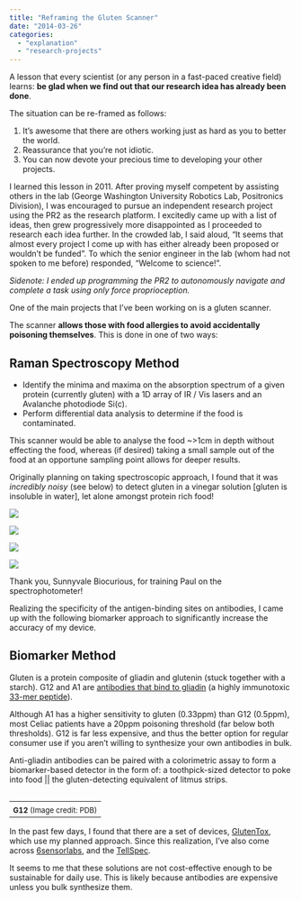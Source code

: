 ```yaml
---
title: "Reframing the Gluten Scanner"
date: "2014-03-26"
categories: 
  - "explanation"
  - "research-projects"
---
```


A lesson that every scientist (or any person in a fast-paced creative field) learns: **be glad when we find out that our research idea has already been done**.

The situation can be re-framed as follows:

1. It’s awesome that there are others working just as hard as you to better the world.
2. Reassurance that you’re not idiotic.
3. You can now devote your precious time to developing your other projects.

I learned this lesson in 2011. After proving myself competent by assisting others in the lab (George Washington University Robotics Lab, Positronics Division), I was encouraged to pursue an independent research project using the PR2 as the research platform. I excitedly came up with a list of ideas, then grew progressively more disappointed as I proceeded to research each idea further. In the crowded lab, I said aloud, “It seems that almost every project I come up with has either already been proposed or wouldn’t be funded”. To which the senior engineer in the lab (whom had not spoken to me before) responded, “Welcome to science!”.

_Sidenote: I ended up programming the PR2 to autonomously navigate and complete a task using only force proprioception._

One of the main projects that I’ve been working on is a gluten scanner.

The scanner **allows those with food allergies to avoid accidentally poisoning themselves**. This is done in one of two ways:

## Raman Spectroscopy Method

- Identify the minima and maxima on the absorption spectrum of a given protein (currently gluten) with a 1D array of IR / Vis lasers and an Avalanche photodiode Si(c).
- Perform differential data analysis to determine if the food is contaminated.

This scanner would be able to analyse the food ~>1cm in depth without effecting the food, whereas (if desired) taking a small sample out of the food at an opportune sampling point allows for deeper results.

Originally planning on taking spectroscopic approach, I found that it was _incredibly noisy_ (see below) to detect gluten in a vinegar solution [gluten is insoluble in water], let alone amongst protein rich food!

[![](/wp-content/uploads/2014/03/20140315_090810.jpg)](/wp-content/uploads/2014/03/20140315_090810.jpg)

[![](/wp-content/uploads/2014/03/20140315_090845.jpg)](/wp-content/uploads/2014/03/20140315_090845.jpg)

[![](/wp-content/uploads/2014/03/20140315_091009.jpg)](/wp-content/uploads/2014/03/20140315_091009.jpg)

[![](/wp-content/uploads/2014/03/20140315_091035.jpg)](/wp-content/uploads/2014/03/20140315_091035.jpg)

Thank you, Sunnyvale Biocurious, for training Paul on the spectrophotometer!

Realizing the specificity of the antigen-binding sites on antibodies, I came up with the following biomarker approach to significantly increase the accuracy of my device.

## Biomarker Method

Gluten is a protein composite of gliadin and glutenin (stuck together with a starch). G12 and A1 are [antibodies that bind to gliadin](http://www.plosone.org/article/info%3Adoi%2F10.1371%2Fjournal.pone.0002294) (a highly immunotoxic [33-mer peptide](http://en.wikipedia.org/wiki/Gluten_immunochemistry)).

Although A1 has a higher sensitivity to gluten (0.33ppm) than G12 (0.5ppm), most Celiac patients have a 20ppm poisoning threshold (far below both thresholds). G12 is far less expensive, and thus the better option for regular consumer use if you aren’t willing to synthesize your own antibodies in bulk.

Anti-gliadin antibodies can be paired with a colorimetric assay to form a biomarker-based detector in the form of: a toothpick-sized detector to poke into food || the gluten-detecting equivalent of litmus strips.

<table style="float: left;" cellspacing="0" cellpadding="0"><tbody><tr><td style="text-align: center;"><a style="clear: left; margin-bottom: 1em; margin-left: auto; margin-right: auto;" href="/wp-content/uploads/2014/03/g12_270.png"><img src="/wp-content/uploads/2014/03/g12_270.png" alt="" border="0"></a></td></tr><tr><td style="font-size: 13px; text-align: center;"><b>G12</b> (Image credit: PDB)</td></tr></tbody></table>

In the past few days, I found that there are a set of devices, [GlutenTox](http://glutentox.com/), which use my planned approach. Since this realization, I’ve also come across [6sensorlabs](http://www.6sensorlabs.com/), and the [TellSpec](http://tellspec.com/).

It seems to me that these solutions are not cost-effective enough to be sustainable for daily use. This is likely because antibodies are expensive unless you bulk synthesize them.
